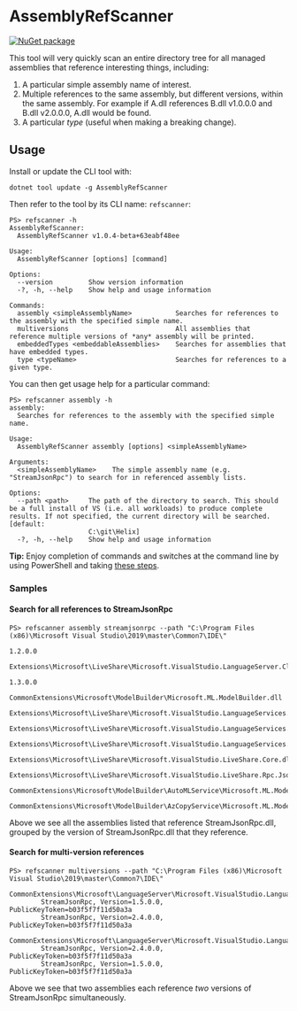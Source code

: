 # AssemblyRefScanner

[![NuGet package](https://img.shields.io/nuget/v/AssemblyRefScanner)](https://www.nuget.org/packages/assemblyrefscanner)

This tool will very quickly scan an entire directory tree for all managed assemblies that reference interesting things, including:

1. A particular simple assembly name of interest.
1. Multiple references to the same assembly, but different versions, within the same assembly. For example if A.dll references B.dll v1.0.0.0 and B.dll v2.0.0.0, A.dll would be found.
1. A particular *type* (useful when making a breaking change).

## Usage

Install or update the CLI tool with:

```
dotnet tool update -g AssemblyRefScanner
```

Then refer to the tool by its CLI name: `refscanner`:

```
PS> refscanner -h
AssemblyRefScanner:
  AssemblyRefScanner v1.0.4-beta+63eabf48ee

Usage:
  AssemblyRefScanner [options] [command]

Options:
  --version         Show version information
  -?, -h, --help    Show help and usage information

Commands:
  assembly <simpleAssemblyName>           Searches for references to the assembly with the specified simple name.
  multiversions                           All assemblies that reference multiple versions of *any* assembly will be printed.
  embeddedTypes <embeddableAssemblies>    Searches for assemblies that have embedded types.
  type <typeName>                         Searches for references to a given type.
```

You can then get usage help for a particular command:

```
PS> refscanner assembly -h
assembly:
  Searches for references to the assembly with the specified simple name.

Usage:
  AssemblyRefScanner assembly [options] <simpleAssemblyName>

Arguments:
  <simpleAssemblyName>    The simple assembly name (e.g. "StreamJsonRpc") to search for in referenced assembly lists.

Options:
  --path <path>     The path of the directory to search. This should be a full install of VS (i.e. all workloads) to produce complete results. If not specified, the current directory will be searched. [default:
                    C:\git\Helix]
  -?, -h, --help    Show help and usage information
  ```

**Tip:** Enjoy completion of commands and switches at the command line by using PowerShell and taking [these steps](https://github.com/dotnet/command-line-api/blob/main/docs/dotnet-suggest.md).

### Samples

#### Search for all references to StreamJsonRpc

```
PS> refscanner assembly streamjsonrpc --path "C:\Program Files (x86)\Microsoft Visual Studio\2019\master\Common7\IDE\"

1.2.0.0
        Extensions\Microsoft\LiveShare\Microsoft.VisualStudio.LanguageServer.Client.LiveShare.dll

1.3.0.0
        CommonExtensions\Microsoft\ModelBuilder\Microsoft.ML.ModelBuilder.dll
        Extensions\Microsoft\LiveShare\Microsoft.VisualStudio.LanguageServices.LanguageExtension.15.8.dll
        Extensions\Microsoft\LiveShare\Microsoft.VisualStudio.LanguageServices.LanguageExtension.16.0.dll
        Extensions\Microsoft\LiveShare\Microsoft.VisualStudio.LanguageServices.LanguageExtension.dll
        Extensions\Microsoft\LiveShare\Microsoft.VisualStudio.LiveShare.Core.dll
        Extensions\Microsoft\LiveShare\Microsoft.VisualStudio.LiveShare.Rpc.Json.dll
        CommonExtensions\Microsoft\ModelBuilder\AutoMLService\Microsoft.ML.ModelBuilder.AutoMLService.dll
        CommonExtensions\Microsoft\ModelBuilder\AzCopyService\Microsoft.ML.ModelBuilder.AzCopyService.dll
```

Above we see all the assemblies listed that reference StreamJsonRpc.dll, grouped by the version of StreamJsonRpc.dll that they reference.

#### Search for multi-version references

```
PS> refscanner multiversions --path "C:\Program Files (x86)\Microsoft Visual Studio\2019\master\Common7\IDE\"

CommonExtensions\Microsoft\LanguageServer\Microsoft.VisualStudio.LanguageServer.Client.dll
        StreamJsonRpc, Version=1.5.0.0, PublicKeyToken=b03f5f7f11d50a3a
        StreamJsonRpc, Version=2.4.0.0, PublicKeyToken=b03f5f7f11d50a3a

CommonExtensions\Microsoft\LanguageServer\Microsoft.VisualStudio.LanguageServer.Client.Implementation.dll
        StreamJsonRpc, Version=2.4.0.0, PublicKeyToken=b03f5f7f11d50a3a
        StreamJsonRpc, Version=1.5.0.0, PublicKeyToken=b03f5f7f11d50a3a
```

Above we see that two assemblies each reference *two* versions of StreamJsonRpc simultaneously.
